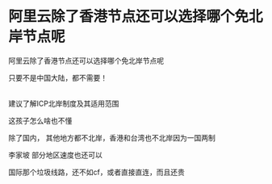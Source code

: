 # 阿里云除了香港节点还可以选择哪个免北岸节点呢


阿里云除了香港节点还可以选择哪个免北岸节点呢

只要不是中国大陆，都不需要！<br />
<br />
<img src="static/image/smiley/default/hug.gif" smilieid="13" border="0" alt="" /><img src="static/image/smiley/default/hug.gif" smilieid="13" border="0" alt="" /><img src="static/image/smiley/default/hug.gif" smilieid="13" border="0" alt="" />

建议了解ICP北岸制度及其适用范围

这孩子怎么啥也不懂<img src="static/image/smiley/default/lol.gif" smilieid="12" border="0" alt="" />

除了国内， 其他地方都不北岸，香港和台湾也不北岸因为一国两制

李家坡 部分地区速度也还可以

国际那个垃圾线路，还不如cf，或者直接直连，而且还贵
